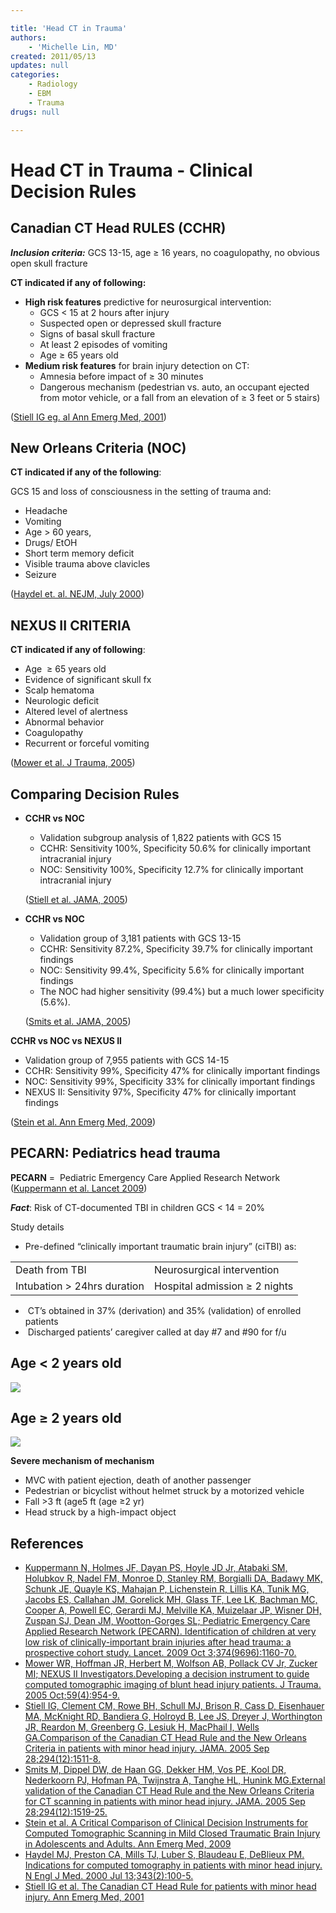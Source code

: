 ```yaml
---

title: 'Head CT in Trauma'
authors:
    - 'Michelle Lin, MD'
created: 2011/05/13
updates: null
categories:
    - Radiology
    - EBM
    - Trauma
drugs: null

---
```




# Head CT in Trauma - Clinical Decision Rules

## Canadian CT Head RULES (CCHR)

***Inclusion criteria:*** GCS 13-15, age ≥ 16 years, no coagulopathy, no obvious open skull fracture

**CT indicated if any of following:**

-   **High risk features** predictive for neurosurgical intervention:
    -   GCS &lt; 15 at 2 hours after injury
    -   Suspected open or depressed skull fracture
    -   Signs of basal skull fracture
    -   At least 2 episodes of vomiting
    -   Age ≥ 65 years old
-   **Medium risk features** for brain injury detection on CT:
    -   Amnesia before impact of ≥ 30 minutes
    -   Dangerous mechanism (pedestrian vs. auto, an occupant ejected from motor vehicle, or a fall from an elevation of ≥ 3 feet or 5 stairs)

([Stiell IG eg. al Ann Emerg Med, 2001](http://www.mcgill.ca/files/emergency/CCHR.pdf))

## New Orleans Criteria (NOC)

**CT indicated if any of the following**:

GCS 15 and loss of consciousness in the setting of trauma and:
-   Headache
-   Vomiting
-   Age &gt; 60 years,
-   Drugs/ EtOH
-   Short term memory deficit
-   Visible trauma above clavicles
-   Seizure  

([Haydel et. al. NEJM, July 2000](http://www.ncbi.nlm.nih.gov/pubmed/10891517))

## NEXUS II CRITERIA

**CT indicated if any of following**:    

-   Age  ≥ 65 years old
-   Evidence of significant skull fx 
-   Scalp hematoma
-   Neurologic deficit
-   Altered level of alertness
-   Abnormal behavior
-   Coagulopathy
-   Recurrent or forceful vomiting 

([Mower et al. J Trauma, 2005](http://www.ncbi.nlm.nih.gov/pubmed/?term=Developing+a+decision+instrument+to+guide+computed+tomographic+imaging+of+blunt+head+injury+patients.))

## Comparing Decision Rules

-   **CCHR vs NOC**

    -   Validation subgroup analysis of 1,822 patients with GCS 15
    -   CCHR: Sensitivity 100%, Specificity 50.6% for clinically important intracranial injury 
    -   NOC: Sensitivity 100%, Specificity 12.7% for clinically important intracranial injury 

    ([Stiell et al. JAMA, 2005](http://www.ncbi.nlm.nih.gov/pubmed/16189364))

-   **CCHR vs NOC**

    -   Validation group of 3,181 patients with GCS 13-15
    -   CCHR: Sensitivity 87.2%, Specificity 39.7% for clinically important findings 
    -   NOC: Sensitivity 99.4%, Specificity 5.6% for clinically important findings
    -   The NOC had higher sensitivity (99.4%) but a much lower specificity (5.6%). 

    ([Smits et al. JAMA, 2005](http://www.ncbi.nlm.nih.gov/pubmed/16189365))

**CCHR vs NOC vs NEXUS II**

-   Validation group of 7,955 patients with GCS 14-15
-   CCHR: Sensitivity 99%, Specificity 47% for clinically important findings
-   NOC: Sensitivity 99%, Specificity 33% for clinically important findings
-   NEXUS II: Sensitivity 97%, Specificity 47% for clinically important findings 

([Stein et al. Ann Emerg Med, 2009](http://138.5.157.71/emergency_medicine/documents/head_ct_decision_rules.pdf))

## PECARN: Pediatrics head trauma

**PECARN** =  Pediatric Emergency Care Applied Research Network ([Kuppermann et al. Lancet 2009](http://www.ncbi.nlm.nih.gov/pubmed/19758692))

***Fact***: Risk of CT-documented TBI in children GCS &lt; 14 = 20%

<span class="aglmd-moreinfo ui-moreinfo" data-iid="53aa2472d35d3ae92e0016b4">Study details</span>

-   Pre-defined “clinically important traumatic brain injury” (ciTBI) as:

|                                |                               |
|--------------------------------|-------------------------------|
| Death from TBI                 | Neurosurgical intervention    |
| Intubation &gt; 24hrs duration | Hospital admission ≥ 2 nights |

-    CT’s obtained in 37% (derivation) and 35% (validation) of enrolled patients
-    Discharged patients’ caregiver called at day \#7 and \#90 for f/u

## Age &lt; 2 years old

![](https://d2p53dh3qxfm0x.cloudfront.net/uploads/img/1jx/5/m/6070996f-6c1f-589b-b0f8-a4466647bb18/640.png)

## Age ≥ 2 years old

![](https://d2p53dh3qxfm0x.cloudfront.net/uploads/img/1jx/5/m/270a8dbc-a0c6-59a4-b2b5-4ee9f220d4cf/640.png)

**Severe mechanism of mechanism**

- MVC with patient ejection, death of another passenger
- Pedestrian or bicyclist without helmet struck by a motorized vehicle
- Fall >3 ft (age5 ft (age ≥2 yr)
- Head struck by a high-impact object

## References

-   [Kuppermann N, Holmes JF, Dayan PS, Hoyle JD Jr, Atabaki SM, Holubkov R, Nadel FM, Monroe D, Stanley RM, Borgialli DA, Badawy MK, Schunk JE, Quayle KS, Mahajan P, Lichenstein R, Lillis KA, Tunik MG, Jacobs ES, Callahan JM, Gorelick MH, Glass TF, Lee LK, Bachman MC, Cooper A, Powell EC, Gerardi MJ, Melville KA, Muizelaar JP, Wisner DH, Zuspan SJ, Dean JM, Wootton-Gorges SL; Pediatric Emergency Care Applied Research Network (PECARN). Identification of children at very low risk of clinically-important brain injuries after head trauma: a prospective cohort study. Lancet. 2009 Oct 3;374(9696):1160-70.](http://www.ncbi.nlm.nih.gov/pubmed/19758692)
-   [Mower WR, Hoffman JR, Herbert M, Wolfson AB, Pollack CV Jr, Zucker MI; NEXUS II Investigators.Developing a decision instrument to guide computed tomographic imaging of blunt head injury patients. J Trauma. 2005 Oct;59(4):954-9.](http://www.ncbi.nlm.nih.gov/pubmed/?term=Developing+a+decision+instrument+to+guide+computed+tomographic+imaging+of+blunt+head+injury+patients.)
-   [Stiell IG, Clement CM, Rowe BH, Schull MJ, Brison R, Cass D, Eisenhauer MA, McKnight RD, Bandiera G, Holroyd B, Lee JS, Dreyer J, Worthington JR, Reardon M, Greenberg G, Lesiuk H, MacPhail I, Wells GA.Comparison of the Canadian CT Head Rule and the New Orleans Criteria in patients with minor head injury. JAMA. 2005 Sep 28;294(12):1511-8.](http://www.ncbi.nlm.nih.gov/pubmed/16189364)
-   [Smits M, Dippel DW, de Haan GG, Dekker HM, Vos PE, Kool DR, Nederkoorn PJ, Hofman PA, Twijnstra A, Tanghe HL, Hunink MG.External validation of the Canadian CT Head Rule and the New Orleans Criteria for CT scanning in patients with minor head injury. JAMA. 2005 Sep 28;294(12):1519-25.](http://www.ncbi.nlm.nih.gov/pubmed/16189365)
-   [Stein et al. A Critical Comparison of Clinical Decision Instruments for Computed Tomographic Scanning in Mild Closed Traumatic Brain Injury in Adolescents and Adults. Ann Emerg Med, 2009](http://138.5.157.71/emergency_medicine/documents/head_ct_decision_rules.pdf)
-   [Haydel MJ, Preston CA, Mills TJ, Luber S, Blaudeau E, DeBlieux PM. Indications for computed tomography in patients with minor head injury. N Engl J Med. 2000 Jul 13;343(2):100-5.](http://www.ncbi.nlm.nih.gov/pubmed/10891517)
-   [Stiell IG et al. The Canadian CT Head Rule for patients with minor head injury. Ann Emerg Med, 2001](http://www.mcgill.ca/files/emergency/CCHR.pdf)
